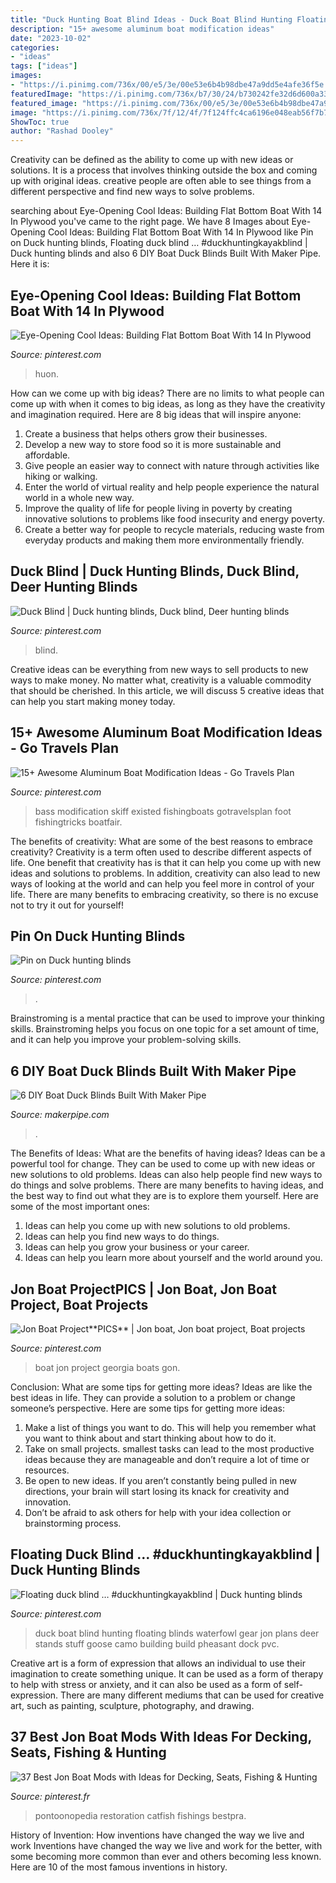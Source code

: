 ```yaml
---
title: "Duck Hunting Boat Blind Ideas - Duck Boat Blind Hunting Floating Blinds Waterfowl Gear Jon Plans Deer Stands Stuff Goose Camo Building Build Pheasant Dock Pvc"
description: "15+ awesome aluminum boat modification ideas"
date: "2023-10-02"
categories:
- "ideas"
tags: ["ideas"]
images:
- "https://i.pinimg.com/736x/00/e5/3e/00e53e6b4b98dbe47a9dd5e4afe36f5e.jpg"
featuredImage: "https://i.pinimg.com/736x/b7/30/24/b730242fe32d6d600a33b6c02344ff0c.jpg"
featured_image: "https://i.pinimg.com/736x/00/e5/3e/00e53e6b4b98dbe47a9dd5e4afe36f5e.jpg"
image: "https://i.pinimg.com/736x/7f/12/4f/7f124ffc4ca6196e048eab56f7b7ebf1.jpg"
ShowToc: true
author: "Rashad Dooley"
---
```



Creativity can be defined as the ability to come up with new ideas or solutions. It is a process that involves thinking outside the box and coming up with original ideas. creative people are often able to see things from a different perspective and find new ways to solve problems.

	

		
searching about Eye-Opening Cool Ideas: Building Flat Bottom Boat With 14 In Plywood you've came to the right page. We have 8 Images about Eye-Opening Cool Ideas: Building Flat Bottom Boat With 14 In Plywood like Pin on Duck hunting blinds, Floating duck blind … #duckhuntingkayakblind | Duck hunting blinds and also 6 DIY Boat Duck Blinds Built With Maker Pipe. Here it is:
		
    
## Eye-Opening Cool Ideas: Building Flat Bottom Boat With 14 In Plywood

<img loading=lazy src="https://i.pinimg.com/736x/b7/30/24/b730242fe32d6d600a33b6c02344ff0c.jpg" onerror="this.onerror=null;this.src='https://tse2.mm.bing.net/th?id=OIP.3QK3dy4X9B5GHyS-iGpyoQAAAA&amp;pid=15.1';" alt="Eye-Opening Cool Ideas: Building Flat Bottom Boat With 14 In Plywood">

_Source: pinterest.com_

>huon. 

	

How can we come up with big ideas?
There are no limits to what people can come up with when it comes to big ideas, as long as they have the creativity and imagination required. Here are 8 big ideas that will inspire anyone:
1. Create a business that helps others grow their businesses. 
2. Develop a new way to store food so it is more sustainable and affordable. 
3. Give people an easier way to connect with nature through activities like hiking or walking. 
4. Enter the world of virtual reality and help people experience the natural world in a whole new way. 
5. Improve the quality of life for people living in poverty by creating innovative solutions to problems like food insecurity and energy poverty. 
6. Create a better way for people to recycle materials, reducing waste from everyday products and making them more environmentally friendly. 

    
## Duck Blind | Duck Hunting Blinds, Duck Blind, Deer Hunting Blinds

<img loading=lazy src="https://i.pinimg.com/originals/6d/42/a0/6d42a01b530c0166d7a5d440bcefcaea.jpg" onerror="this.onerror=null;this.src='https://tse2.mm.bing.net/th?id=OIP.zcAQ-nxm0IjPp8EIXfuLbQHaLH&amp;pid=15.1';" alt="Duck Blind | Duck hunting blinds, Duck blind, Deer hunting blinds">

_Source: pinterest.com_

>blind. 

	

Creative ideas can be everything from new ways to sell products to new ways to make money. No matter what, creativity is a valuable commodity that should be cherished. In this article, we will discuss 5 creative ideas that can help you start making money today.

    
## 15+ Awesome Aluminum Boat Modification Ideas - Go Travels Plan

<img loading=lazy src="https://i.pinimg.com/originals/24/25/81/242581bb923b1b424c73a69756e2f61b.jpg" onerror="this.onerror=null;this.src='https://tse2.mm.bing.net/th?id=OIP.b3VpfyqqRf6QgxY1qdnhJgHaJ4&amp;pid=15.1';" alt="15+ Awesome Aluminum Boat Modification Ideas - Go Travels Plan">

_Source: pinterest.com_

>bass modification skiff existed fishingboats gotravelsplan foot fishingtricks boatfair. 

	

The benefits of creativity: What are some of the best reasons to embrace creativity?
Creativity is a term often used to describe different aspects of life. One benefit that creativity has is that it can help you come up with new ideas and solutions to problems. In addition, creativity can also lead to new ways of looking at the world and can help you feel more in control of your life. There are many benefits to embracing creativity, so there is no excuse not to try it out for yourself!

    
## Pin On Duck Hunting Blinds

<img loading=lazy src="https://i.pinimg.com/736x/7f/12/4f/7f124ffc4ca6196e048eab56f7b7ebf1.jpg" onerror="this.onerror=null;this.src='https://tse1.mm.bing.net/th?id=OIP.TiFvcKBjYOzLNjP_0up7AAHaJl&amp;pid=15.1';" alt="Pin on Duck hunting blinds">

_Source: pinterest.com_

>. 

	

Brainstroming is a mental practice that can be used to improve your thinking skills. Brainstroming helps you focus on one topic for a set amount of time, and it can help you improve your problem-solving skills.

    
## 6 DIY Boat Duck Blinds Built With Maker Pipe

<img loading=lazy src="https://cdn.shopify.com/s/files/1/2707/6934/articles/diy-boat-blind-with-camo-covering_600x.jpg?v=1602889501" onerror="this.onerror=null;this.src='https://tse4.mm.bing.net/th?id=OIP.pyaYSbXI5OYisFdx3Pr5VgHaEI&amp;pid=15.1';" alt="6 DIY Boat Duck Blinds Built With Maker Pipe">

_Source: makerpipe.com_

>. 

	

The Benefits of Ideas: What are the benefits of having ideas?
Ideas can be a powerful tool for change. They can be used to come up with new ideas or new solutions to old problems. Ideas can also help people find new ways to do things and solve problems. There are many benefits to having ideas, and the best way to find out what they are is to explore them yourself. Here are some of the most important ones: 
1. Ideas can help you come up with new solutions to old problems.
2. Ideas can help you find new ways to do things.
3. Ideas can help you grow your business or your career.
4. Ideas can help you learn more about yourself and the world around you.

    
## Jon Boat Project**PICS** | Jon Boat, Jon Boat Project, Boat Projects

<img loading=lazy src="https://i.pinimg.com/736x/2c/42/ec/2c42eca5738c243af26ac2b854e7fb67--jon-boat-georgia.jpg" onerror="this.onerror=null;this.src='https://tse3.mm.bing.net/th?id=OIP._lfo7WbPXmkzVVAxQzteQAHaFj&amp;pid=15.1';" alt="Jon Boat Project**PICS** | Jon boat, Jon boat project, Boat projects">

_Source: pinterest.com_

>boat jon project georgia boats gon. 

	

Conclusion: What are some tips for getting more ideas?
Ideas are like the best ideas in life. They can provide a solution to a problem or change someone’s perspective. Here are some tips for getting more ideas:
1. Make a list of things you want to do. This will help you remember what you want to think about and start thinking about how to do it.
2. Take on small projects. smallest tasks can lead to the most productive ideas because they are manageable and don’t require a lot of time or resources.
3. Be open to new ideas. If you aren’t constantly being pulled in new directions, your brain will start losing its knack for creativity and innovation.
4. Don’t be afraid to ask others for help with your idea collection or brainstorming process.

    
## Floating Duck Blind … #duckhuntingkayakblind | Duck Hunting Blinds

<img loading=lazy src="https://i.pinimg.com/736x/00/e5/3e/00e53e6b4b98dbe47a9dd5e4afe36f5e.jpg" onerror="this.onerror=null;this.src='https://tse3.mm.bing.net/th?id=OIP.i3QJC8-C0w1GQyLSt-ZafwHaFj&amp;pid=15.1';" alt="Floating duck blind … #duckhuntingkayakblind | Duck hunting blinds">

_Source: pinterest.com_

>duck boat blind hunting floating blinds waterfowl gear jon plans deer stands stuff goose camo building build pheasant dock pvc. 

	

Creative art is a form of expression that allows an individual to use their imagination to create something unique. It can be used as a form of therapy to help with stress or anxiety, and it can also be used as a form of self-expression. There are many different mediums that can be used for creative art, such as painting, sculpture, photography, and drawing.

    
## 37 Best Jon Boat Mods With Ideas For Decking, Seats, Fishing &amp; Hunting

<img loading=lazy src="https://i.pinimg.com/736x/08/b1/a8/08b1a8734faee64afd023364c0a92edf.jpg" onerror="this.onerror=null;this.src='https://tse3.mm.bing.net/th?id=OIP.wYajCIihTTwPscWMYD_N6gHaFA&amp;pid=15.1';" alt="37 Best Jon Boat Mods with Ideas for Decking, Seats, Fishing &amp; Hunting">

_Source: pinterest.fr_

>pontoonopedia restoration catfish fishings bestpra. 

	

History of Invention: How inventions have changed the way we live and work
Inventions have changed the way we live and work for the better, with some becoming more common than ever and others becoming less known. Here are 10 of the most famous inventions in history.

